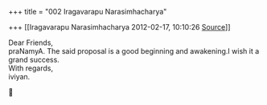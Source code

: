 +++
title = "002 Iragavarapu Narasimhacharya"

+++
[[Iragavarapu Narasimhacharya	2012-02-17, 10:10:26 [Source](https://groups.google.com/g/bvparishat/c/_7WKx_6PGBA)]]



Dear Friends,  
praNamyA. The said proposal is a good beginning and awakening.I wish it a grand success.  
With regards,  
iviyan.



